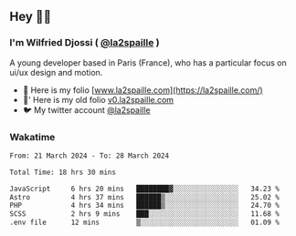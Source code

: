 ## Hey 👋🏾
### I'm Wilfried Djossi ( <a href="https://twitter.com/la2spaille/" target="_blank">@la2spaille</a> )
A young developer based in Paris (France), who has a particular focus on ui/ux design and motion.

- 🎨 Here is my folio [www.la2spaille.com](https://la2spaille.com/)
- 🎨' Here is my old folio [v0.la2spaille.com](https://v0.la2spaille.com/)
- 🐦 My twitter account [@la2spaille](https://twitter.com/la2spaille/)

### Wakatime
<!--START_SECTION:waka-->

```txt
From: 21 March 2024 - To: 28 March 2024

Total Time: 18 hrs 30 mins

JavaScript     6 hrs 20 mins   ████████▓░░░░░░░░░░░░░░░░   34.23 %
Astro          4 hrs 37 mins   ██████▒░░░░░░░░░░░░░░░░░░   25.02 %
PHP            4 hrs 34 mins   ██████▒░░░░░░░░░░░░░░░░░░   24.70 %
SCSS           2 hrs 9 mins    ███░░░░░░░░░░░░░░░░░░░░░░   11.68 %
.env file      12 mins         ▒░░░░░░░░░░░░░░░░░░░░░░░░   01.09 %
```

<!--END_SECTION:waka-->
<!--
**la2spaille/la2spaille** is a ✨ _special_ ✨ repository because its `README.md` (this file) appears on your GitHub profile.

Here are some ideas to get you started:

- 🔭 I’m currently working on ...
- 🌱 I’m currently learning ...
- 👯 I’m looking to collaborate on ...
- 🤔 I’m looking for help with ...
- 💬 Ask me about ...
- 📫 How to reach me: ...
- 😄 Pronouns: ...
- ⚡ Fun fact: ...
-->
